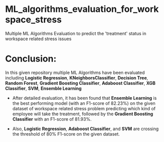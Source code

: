 # ML_algorithms_evaluation_for_workspace_stress

Multiple ML Algorithms Evaluation to predict the 'treatment' status in workspace related stress issues

# Conclusion:
In this given repository multiple ML Algorithms have been evaluated including **Logistic Regression**, **KNeighborsClassifier**, **Decision Tree**, **Random Forest**, **Gradient Boosting Classifier**, **Adaboost Classifier**, **XGB Classifier**, **SVM**, **Ensemble Learning**

- After detailed evaluation, it has been found that **Ensemble Learning** is the best performing model (with an F1-score of 82.23%) on the given dataset of workspace related stress problem predicting which kind of employee will take the treatment, followed by the **Gradient Boosting Classifier** with an F1-score of 81.93%.

- Also, **Logistic Regression**, **Adaboost Classifier**, and **SVM** are crossing the threshold of 80% F1-score on the given dataset.
